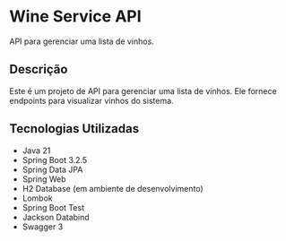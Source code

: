 # Wine Service API

API para gerenciar uma lista de vinhos.

## Descrição

Este é um projeto de API para gerenciar uma lista de vinhos. Ele fornece endpoints para visualizar vinhos do sistema.

## Tecnologias Utilizadas

- Java 21
- Spring Boot 3.2.5
- Spring Data JPA
- Spring Web
- H2 Database (em ambiente de desenvolvimento)
- Lombok
- Spring Boot Test
- Jackson Databind
- Swagger 3
